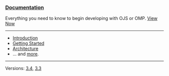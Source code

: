 
### [Documentation](/dev/documentation/en)

Everything you need to know to begin developing with OJS or OMP. [View Now](/dev/documentation/en)

---

- [Introduction](/dev/documentation/en)
- [Getting Started](/dev/documentation/en/getting-started)
- [Architecture](/dev/documentation/en/architecture)
- ... and [more](/dev/documentation/en).

---

Versions: [3.4](/dev/documentation/en), [3.3](/dev/documentation/3.3/en)